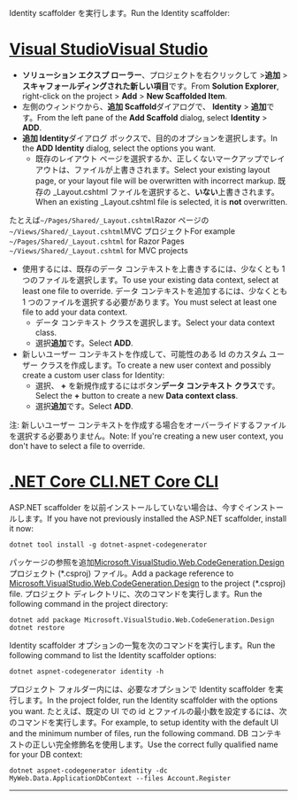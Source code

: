 <span data-ttu-id="30ba8-101">Identity scaffolder を実行します。</span><span class="sxs-lookup"><span data-stu-id="30ba8-101">Run the Identity scaffolder:</span></span>

# <a name="visual-studiotabvisual-studio"></a>[<span data-ttu-id="30ba8-102">Visual Studio</span><span class="sxs-lookup"><span data-stu-id="30ba8-102">Visual Studio</span></span>](#tab/visual-studio)

* <span data-ttu-id="30ba8-103">**ソリューション エクスプ ローラー**、プロジェクトを右クリックして >**追加** > **スキャフォールディングされた新しい項目**です。</span><span class="sxs-lookup"><span data-stu-id="30ba8-103">From **Solution Explorer**, right-click on the project > **Add** > **New Scaffolded Item**.</span></span>
* <span data-ttu-id="30ba8-104">左側のウィンドウから、**追加 Scaffold**ダイアログで、 **Identity** > **追加**です。</span><span class="sxs-lookup"><span data-stu-id="30ba8-104">From the left pane of the **Add Scaffold** dialog, select **Identity** > **ADD**.</span></span>
* <span data-ttu-id="30ba8-105">**追加 Identity**ダイアログ ボックスで、目的のオプションを選択します。</span><span class="sxs-lookup"><span data-stu-id="30ba8-105">In the **ADD Identity** dialog, select the options you want.</span></span>
  * <span data-ttu-id="30ba8-106">既存のレイアウト ページを選択するか、正しくないマークアップでレイアウトは、ファイルが上書きされます。</span><span class="sxs-lookup"><span data-stu-id="30ba8-106">Select your existing layout page, or your layout file will be overwritten with incorrect markup.</span></span> <span data-ttu-id="30ba8-107">既存の _Layout.cshtml ファイルを選択すると、**いない**上書きされます。</span><span class="sxs-lookup"><span data-stu-id="30ba8-107">When an existing _Layout.cshtml file is selected, it is **not** overwritten.</span></span>

 <span data-ttu-id="30ba8-108">たとえば`~/Pages/Shared/_Layout.cshtml`Razor ページの`~/Views/Shared/_Layout.cshtml`MVC プロジェクト</span><span class="sxs-lookup"><span data-stu-id="30ba8-108">For example `~/Pages/Shared/_Layout.cshtml` for Razor Pages `~/Views/Shared/_Layout.cshtml` for MVC projects</span></span>
* <span data-ttu-id="30ba8-109">使用するには、既存のデータ コンテキストを上書きするには、少なくとも 1 つのファイルを選択します。</span><span class="sxs-lookup"><span data-stu-id="30ba8-109">To use your existing data context, select at least one file to override.</span></span> <span data-ttu-id="30ba8-110">データ コンテキストを追加するには、少なくとも 1 つのファイルを選択する必要があります。</span><span class="sxs-lookup"><span data-stu-id="30ba8-110">You must select at least one file to add your data context.</span></span>
  * <span data-ttu-id="30ba8-111">データ コンテキスト クラスを選択します。</span><span class="sxs-lookup"><span data-stu-id="30ba8-111">Select your data context class.</span></span>
  * <span data-ttu-id="30ba8-112">選択**追加**です。</span><span class="sxs-lookup"><span data-stu-id="30ba8-112">Select **ADD**.</span></span>
* <span data-ttu-id="30ba8-113">新しいユーザー コンテキストを作成して、可能性のある Id のカスタム ユーザー クラスを作成します。</span><span class="sxs-lookup"><span data-stu-id="30ba8-113">To create a new user context and possibly create a custom user class for Identity:</span></span>
  * <span data-ttu-id="30ba8-114">選択、 **+** を新規作成するにはボタン**データ コンテキスト クラス**です。</span><span class="sxs-lookup"><span data-stu-id="30ba8-114">Select the **+** button to create a new **Data context class**.</span></span>
  * <span data-ttu-id="30ba8-115">選択**追加**です。</span><span class="sxs-lookup"><span data-stu-id="30ba8-115">Select **ADD**.</span></span>

<span data-ttu-id="30ba8-116">注: 新しいユーザー コンテキストを作成する場合をオーバーライドするファイルを選択する必要ありません。</span><span class="sxs-lookup"><span data-stu-id="30ba8-116">Note: If you're creating a new user context, you don't have to select a file to override.</span></span>

# <a name="net-core-clitabnetcore-cli"></a>[<span data-ttu-id="30ba8-117">.NET Core CLI</span><span class="sxs-lookup"><span data-stu-id="30ba8-117">.NET Core CLI</span></span>](#tab/netcore-cli)

<span data-ttu-id="30ba8-118">ASP.NET scaffolder を以前インストールしていない場合は、今すぐインストールします。</span><span class="sxs-lookup"><span data-stu-id="30ba8-118">If you have not previously installed the ASP.NET scaffolder, install it now:</span></span>

```cli
dotnet tool install -g dotnet-aspnet-codegenerator
```

<span data-ttu-id="30ba8-119">パッケージの参照を追加[Microsoft.VisualStudio.Web.CodeGeneration.Design](https://www.nuget.org/packages/Microsoft.VisualStudio.Web.CodeGeneration.Design/)プロジェクト (\*.csproj) ファイル。</span><span class="sxs-lookup"><span data-stu-id="30ba8-119">Add a package reference to [Microsoft.VisualStudio.Web.CodeGeneration.Design](https://www.nuget.org/packages/Microsoft.VisualStudio.Web.CodeGeneration.Design/) to the project (\*.csproj) file.</span></span> <span data-ttu-id="30ba8-120">プロジェクト ディレクトリに、次のコマンドを実行します。</span><span class="sxs-lookup"><span data-stu-id="30ba8-120">Run the following command in the project directory:</span></span>

```cli
dotnet add package Microsoft.VisualStudio.Web.CodeGeneration.Design
dotnet restore
```

<span data-ttu-id="30ba8-121">Identity scaffolder オプションの一覧を次のコマンドを実行します。</span><span class="sxs-lookup"><span data-stu-id="30ba8-121">Run the following command to list the Identity scaffolder options:</span></span>

```cli
dotnet aspnet-codegenerator identity -h
```

<span data-ttu-id="30ba8-122">プロジェクト フォルダー内には、必要なオプションで Identity scaffolder を実行します。</span><span class="sxs-lookup"><span data-stu-id="30ba8-122">In the project folder, run the Identity scaffolder with the options you want.</span></span> <span data-ttu-id="30ba8-123">たとえば、既定の UI での id とファイルの最小数を設定するには、次のコマンドを実行します。</span><span class="sxs-lookup"><span data-stu-id="30ba8-123">For example, to setup identity with the default UI and the minimum number of files, run the following command.</span></span> <span data-ttu-id="30ba8-124">DB コンテキストの正しい完全修飾名を使用します。</span><span class="sxs-lookup"><span data-stu-id="30ba8-124">Use the correct fully qualified name for your DB context:</span></span>

```cli
dotnet aspnet-codegenerator identity -dc MyWeb.Data.ApplicationDbContext --files Account.Register
```

-------------
